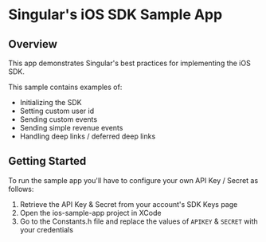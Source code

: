 # Singular's iOS SDK Sample App

## Overview
This app demonstrates Singular's best practices for implementing the iOS SDK.

This sample contains examples of:

- Initializing the SDK
- Setting custom user id
- Sending custom events
- Sending simple revenue events
- Handling deep links / deferred deep links

## Getting Started
To run the sample app you'll have to configure your own API Key / Secret as follows:

1. Retrieve the API Key & Secret from your account's SDK Keys page
2. Open the ios-sample-app project in XCode
3. Go to the Constants.h file and replace the values of `APIKEY` & `SECRET` with your credentials
